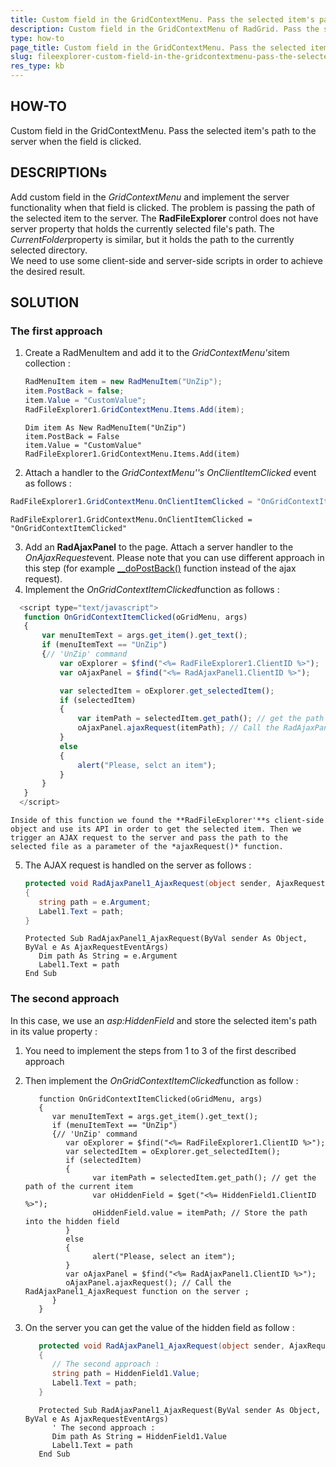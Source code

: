 ```yaml
---
title: Custom field in the GridContextMenu. Pass the selected item's path to the server when the field is clicked.
description: Custom field in the GridContextMenu of RadGrid. Pass the selected item's path to the server when the field is clicked.. Check it now!
type: how-to
page_title: Custom field in the GridContextMenu. Pass the selected item's path to the server when the field is clicked.
slug: fileexplorer-custom-field-in-the-gridcontextmenu-pass-the-selected-item-s-path-to-the-server-when-the-field-is-clicked
res_type: kb
---
```


   
## HOW-TO  
Custom field in the GridContextMenu. Pass the selected item's path to the server when the field is clicked.

## DESCRIPTIONs
   
 Add custom field in the *GridContextMenu* and implement the server functionality when that field is clicked. The problem is passing the path of the selected item to the server. The **RadFileExplorer** control does not have server property that holds the currently selected file's path. The *CurrentFolder*property is similar, but it holds the path to the currently selected directory.  
 We need to use some client-side and server-side scripts in order to achieve the desired result.   
   
## SOLUTION

### The first approach  
 
1. Create a RadMenuItem and add it to the *GridContextMenu's*item collection :  

   ````C#
   RadMenuItem item = new RadMenuItem("UnZip");  
   item.PostBack = false;  
   item.Value = "CustomValue";  
   RadFileExplorer1.GridContextMenu.Items.Add(item); 
   ````
   ````VB
   Dim item As New RadMenuItem("UnZip")  
   item.PostBack = False 
   item.Value = "CustomValue" 
   RadFileExplorer1.GridContextMenu.Items.Add(item)  
   ```` 
2. Attach a handler to the *GridContextMenu''s OnClientItemClicked* event as follows :  

````C# :  
RadFileExplorer1.GridContextMenu.OnClientItemClicked = "OnGridContextItemClicked"; 
````

````VB
RadFileExplorer1.GridContextMenu.OnClientItemClicked = "OnGridContextItemClicked" 
````

3. Add an **RadAjaxPanel** to the page. Attach a server handler to the *OnAjaxRequest*event. Please note that you can use different approach in this step (for example [\_\_doPostBack()](http://aspalliance.com/895) function instead of the ajax request).
4. Implement the *OnGridContextItemClicked*function as follows :  
 
 ````JavaScript
   <script type="text/javascript">  
    function OnGridContextItemClicked(oGridMenu, args)  
    {  
        var menuItemText = args.get_item().get_text();  
        if (menuItemText == "UnZip")  
        {// 'UnZip' command  
            var oExplorer = $find("<%= RadFileExplorer1.ClientID %>");  
            var oAjaxPanel = $find("<%= RadAjaxPanel1.ClientID %>");  
 
            var selectedItem = oExplorer.get_selectedItem();  
            if (selectedItem)  
            {  
                var itemPath = selectedItem.get_path(); // get the path of the current item  
                oAjaxPanel.ajaxRequest(itemPath); // Call the RadAjaxPanel1_AjaxRequest function on the server ;  
            }  
            else 
            {  
                alert("Please, selct an item");  
            }  
        }  
    }  
   </script> 
 ````

    Inside of this function we found the **RadFileExplorer'**s client-side object and use its API in order to get the selected item. Then we trigger an AJAX request to the server and pass the path to the selected file as a parameter of the *ajaxRequest()* function.
5. The AJAX request is handled on the server as follows :  

      ````C#
      protected void RadAjaxPanel1_AjaxRequest(object sender, AjaxRequestEventArgs e)  
      {  
         string path = e.Argument;  
         Label1.Text = path;  
      } 
      ````
      ````VB 
      Protected Sub RadAjaxPanel1_AjaxRequest(ByVal sender As Object, ByVal e As AjaxRequestEventArgs)  
         Dim path As String = e.Argument  
         Label1.Text = path  
      End Sub 
      ````

 
### The second approach  
   
 In this case, we use an *asp:HiddenField* and store the selected item's path in its value property :

1. You need to implement the steps from 1 to 3 of the first described approach
2. Then implement the *OnGridContextItemClicked*function as follow :  
   ````ASP.NET
      function OnGridContextItemClicked(oGridMenu, args)
      {
         var menuItemText = args.get_item().get_text();
         if (menuItemText == "UnZip")
         {// 'UnZip' command
            var oExplorer = $find("<%= RadFileExplorer1.ClientID %>");
            var selectedItem = oExplorer.get_selectedItem();
            if (selectedItem)
            {
                  var itemPath = selectedItem.get_path(); // get the path of the current item
                  var oHiddenField = $get("<%= HiddenField1.ClientID %>");
                  oHiddenField.value = itemPath; // Store the path into the hidden field
            }
            else
            {
                  alert("Please, select an item");
            }
            var oAjaxPanel = $find("<%= RadAjaxPanel1.ClientID %>");
            oAjaxPanel.ajaxRequest(); // Call the RadAjaxPanel1_AjaxRequest function on the server ;
         }
      }
   ````
3. On the server you can get the value of the hidden field as follow :  

   ````C#
      protected void RadAjaxPanel1_AjaxRequest(object sender, AjaxRequestEventArgs e)  
      {  
         // The second approach :  
         string path = HiddenField1.Value;  
         Label1.Text = path;  
      } 
   ````
   ````VB  
      Protected Sub RadAjaxPanel1_AjaxRequest(ByVal sender As Object, ByVal e As AjaxRequestEventArgs)  
         ' The second approach :  
         Dim path As String = HiddenField1.Value  
         Label1.Text = path  
      End Sub
   ````


  